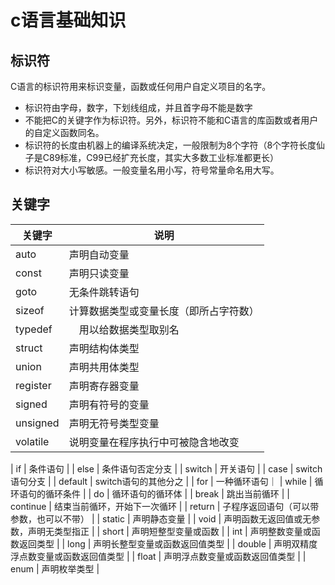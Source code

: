 # c语言基础知识

## 标识符

C语言的标识符用来标识变量，函数或任何用户自定义项目的名字。

* 标识符由字母，数字，下划线组成，并且首字母不能是数字
* 不能把C的关键字作为标识符。另外，标识符不能和C语言的库函数或者用户的自定义函数同名。
* 标识符的长度由机器上的编译系统决定，一般限制为8个字符（8个字符长度仙子是C89标准，C99已经扩充长度，其实大多数工业标准都更长）
* 标识符对大小写敏感。一般变量名用小写，符号常量命名用大写。

## 关键字

| 关键字   | 说明                                     |
| ---      | ---                                      |
| auto     | 声明自动变量                             |
| const    | 声明只读变量                             |
| goto     | 无条件跳转语句                           |
| sizeof   | 计算数据类型或变量长度（即所占字符数）   |
| typedef  | 　用以给数据类型取别名                   |
| struct   | 声明结构体类型                           |
| union    | 声明共用体类型                           |
| register | 声明寄存器变量                           |
| signed   | 声明有符号的变量                         |
| unsigned | 声明无符号类型变量                       |
| volatile | 说明变量在程序执行中可被隐含地改变       |

| if       | 条件语句                                 |
| else     | 条件语句否定分支                         |
| switch   | 开关语句                                 |
| case     | switch语句分支                           |
| default  | switch语句的其他分之                     |
| for      | 一种循环语句｜
| while    | 循环语句的循环条件                       |
| do       | 循环语句的循环体                         |
| break    | 跳出当前循环                             |
| continue | 结束当前循环，开始下一次循环             |
| return   | 子程序返回语句（可以带参数，也可以不带） |
| static   | 声明静态变量                             |
| void     | 声明函数无返回值或无参数，声明无类型指正 |
| short    | 声明短整型变量或函数                     |
| int      | 声明整数变量或函数返回类型               |
| long     | 声明长整型变量或函数返回值类型           |
| double   | 声明双精度浮点数变量或函数返回值类型     |
| float    | 声明浮点数变量或函数返回值类型           |
| enum     | 声明枚举类型                             |
